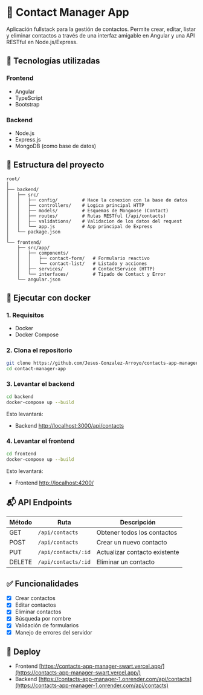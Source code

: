 # 📇 Contact Manager App

Aplicación fullstack para la gestión de contactos. Permite crear, editar, listar y eliminar contactos a través de una interfaz amigable en Angular y una API RESTful en Node.js/Express.

## 🧩 Tecnologías utilizadas

### Frontend
- Angular
- TypeScript
- Bootstrap

### Backend
- Node.js
- Express.js
- MongoDB (como base de datos)

## 📁 Estructura del proyecto

```
root/
│
├── backend/
│   ├── src/
│   │   ├── config/         # Hace la conexion con la base de datos
│   │   ├── controllers/    # Logica principal HTTP
│   │   ├── models/         # Esquemas de Mongoose (Contact)
│   │   ├── routes/         # Rutas RESTful (/api/contacts)
│   │   ├── validations/    # Validacion de los datos del request
│   │   └── app.js          # App principal de Express
│   └── package.json
│
└── frontend/
    ├── src/app/
    │   ├── components/
    │   │   ├── contact-form/   # Formulario reactivo
    │   │   └── contact-list/   # Listado y acciones
    │   ├── services/           # ContactService (HTTP)
    │   └── interfaces/         # Tipado de Contact y Error
    └── angular.json
```

## 🚀 Ejecutar con docker

### 1. Requisitos

- Docker
- Docker Compose

### 2. Clona el repositorio

```bash
git clone https://github.com/Jesus-Gonzalez-Arroyo/contacts-app-manager
cd contact-manager-app
```

### 3. Levantar el backend

```bash
cd backend
docker-compose up --build
```

Esto levantará:

- Backend [http://localhost:3000/api/contacts](http://localhost:3000/api/contacts)

### 4. Levantar el frontend

```bash
cd frontend
docker-compose up --build
```

Esto levantará:

- Frontend [http://localhost:4200/](http://localhost:4200/)

## 📬 API Endpoints

| Método | Ruta               | Descripción                   |
|--------|--------------------|-------------------------------|
| GET    | `/api/contacts`    | Obtener todos los contactos   |
| POST   | `/api/contacts`    | Crear un nuevo contacto       |
| PUT    | `/api/contacts/:id`| Actualizar contacto existente |
| DELETE | `/api/contacts/:id`| Eliminar un contacto          |

## ✅ Funcionalidades

- [x] Crear contactos
- [x] Editar contactos
- [x] Eliminar contactos
- [x] Búsqueda por nombre
- [x] Validación de formularios
- [x] Manejo de errores del servidor

## 🚀 Deploy

- Frontend [https://contacts-app-manager-swart.vercel.app/](https://contacts-app-manager-swart.vercel.app/)
- Backend [https://contacts-app-manager-1.onrender.com/api/contacts](https://contacts-app-manager-1.onrender.com/api/contacts)